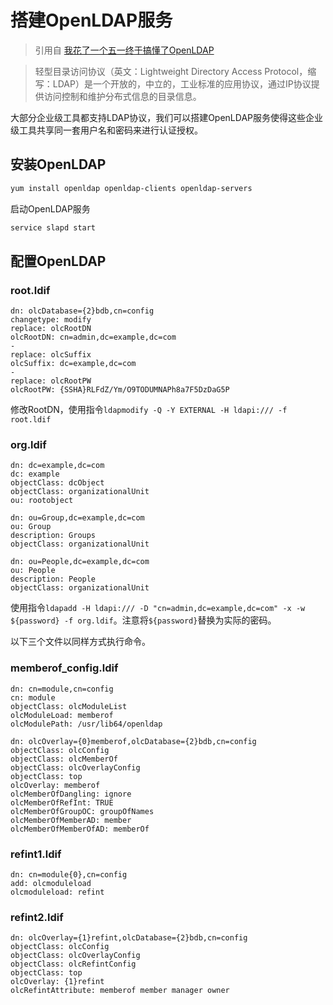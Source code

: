# 搭建OpenLDAP服务

> 引用自 [我花了一个五一终于搞懂了OpenLDAP](https://segmentfault.com/a/1190000014683418)

> 轻型目录访问协议（英文：Lightweight Directory Access Protocol，缩写：LDAP）是一个开放的，中立的，工业标准的应用协议，通过IP协议提供访问控制和维护分布式信息的目录信息。

大部分企业级工具都支持LDAP协议，我们可以搭建OpenLDAP服务使得这些企业级工具共享同一套用户名和密码来进行认证授权。
## 安装OpenLDAP
```bash
yum install openldap openldap-clients openldap-servers
```
启动OpenLDAP服务
```bash
service slapd start
```
## 配置OpenLDAP
### root.ldif
```
dn: olcDatabase={2}bdb,cn=config
changetype: modify
replace: olcRootDN
olcRootDN: cn=admin,dc=example,dc=com
-
replace: olcSuffix
olcSuffix: dc=example,dc=com
-
replace: olcRootPW
olcRootPW: {SSHA}RLFdZ/Ym/O9TODUMNAPh8a7F5DzDaG5P
```
修改RootDN，使用指令`ldapmodify -Q -Y EXTERNAL -H ldapi:/// -f root.ldif`
### org.ldif
```
dn: dc=example,dc=com
dc: example
objectClass: dcObject
objectClass: organizationalUnit
ou: rootobject

dn: ou=Group,dc=example,dc=com
ou: Group
description: Groups
objectClass: organizationalUnit

dn: ou=People,dc=example,dc=com
ou: People
description: People
objectClass: organizationalUnit
```
使用指令`ldapadd -H ldapi:/// -D "cn=admin,dc=example,dc=com" -x -w ${password} -f org.ldif`。注意将`${password}`替换为实际的密码。

以下三个文件以同样方式执行命令。
### memberof_config.ldif
```
dn: cn=module,cn=config
cn: module
objectClass: olcModuleList
olcModuleLoad: memberof
olcModulePath: /usr/lib64/openldap

dn: olcOverlay={0}memberof,olcDatabase={2}bdb,cn=config
objectClass: olcConfig
objectClass: olcMemberOf
objectClass: olcOverlayConfig
objectClass: top
olcOverlay: memberof
olcMemberOfDangling: ignore
olcMemberOfRefInt: TRUE
olcMemberOfGroupOC: groupOfNames
olcMemberOfMemberAD: member
olcMemberOfMemberOfAD: memberOf
```
### refint1.ldif
```
dn: cn=module{0},cn=config
add: olcmoduleload
olcmoduleload: refint
```
### refint2.ldif
```
dn: olcOverlay={1}refint,olcDatabase={2}bdb,cn=config
objectClass: olcConfig
objectClass: olcOverlayConfig
objectClass: olcRefintConfig
objectClass: top
olcOverlay: {1}refint
olcRefintAttribute: memberof member manager owner
```
